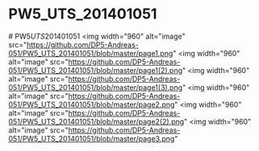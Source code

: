 # PW5_UTS_201401051
#   P W 5 _ U T S _ 2 0 1 4 0 1 0 5 1 
 
<img width="960" alt="image" src="https://github.com/DP5-Andreas-051/PW5_UTS_201401051/blob/master/page1.png"
<img width="960" alt="image" src="https://github.com/DP5-Andreas-051/PW5_UTS_201401051/blob/master/page1(2).png"
<img width="960" alt="image" src="https://github.com/DP5-Andreas-051/PW5_UTS_201401051/blob/master/page1(3).png"
<img width="960" alt="image" src="https://github.com/DP5-Andreas-051/PW5_UTS_201401051/blob/master/page2.png"
<img width="960" alt="image" src="https://github.com/DP5-Andreas-051/PW5_UTS_201401051/blob/master/page2(2).png"
<img width="960" alt="image" src="https://github.com/DP5-Andreas-051/PW5_UTS_201401051/blob/master/page3.png"
